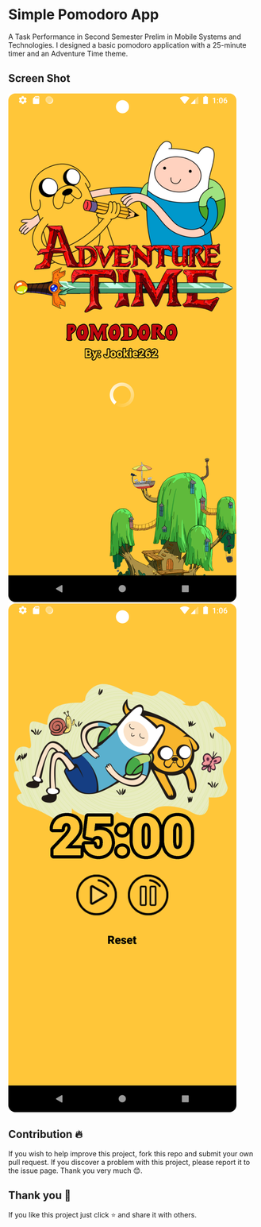 # Simple Pomodoro App
A Task Performance in Second Semester Prelim in Mobile Systems and Technologies. I designed a basic pomodoro application with a 25-minute timer and an Adventure Time theme. 

## Screen Shot
<img src="screenshot/splashscreen.png"/>
<img src="screenshot/mainscreen.png"/>

## Contribution 🔥
If you wish to help improve this project, fork this repo and submit your own pull request. If you discover a problem with this project, please report it to the issue page. Thank you very much 😊.

## Thank you 💖
If you like this project just click ⭐ and share it with others.
